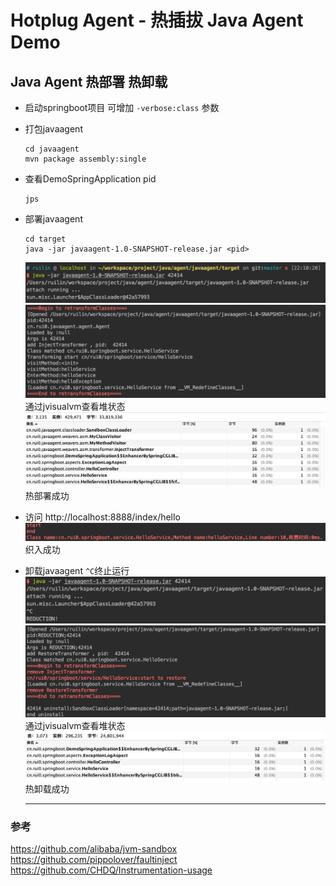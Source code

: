 # Hotplug Agent - 热插拔 Java Agent Demo

## Java Agent 热部署 热卸载

* 启动springboot项目 可增加 `-verbose:class` 参数

* 打包javaagent
  ```
  cd javaagent
  mvn package assembly:single
  ```

* 查看DemoSpringApplication pid
  ```
  jps
  ```

* 部署javaagent
  ```
  cd target
  java -jar javaagent-1.0-SNAPSHOT-release.jar <pid>
  ```
  ![](./images/start.jpg)
  ![](./images/add.jpg)
  通过jvisualvm查看堆状态
  ![](./images/load.jpg)
  热部署成功
  
* 访问 http://localhost:8888/index/hello
  ![](./images/weaver.jpg)
  织入成功
  
* 卸载javaagent
  `^C`终止运行
  ![](./images/stop.jpg)
  ![](./images/remove.jpg)
  通过jvisualvm查看堆状态
  ![](./images/unload.jpg)
  热卸载成功
  
  ---
### 参考
https://github.com/alibaba/jvm-sandbox
https://github.com/pippolover/faultinject
https://github.com/CHDQ/Instrumentation-usage
